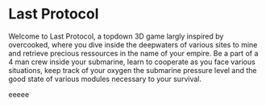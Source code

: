 <h1>Last Protocol</h1>
Welcome to Last Protocol, a topdown 3D game largly inspired by overcooked, where you dive inside the deepwaters of various sites to mine and retrieve precious ressources in the name of your empire.
Be a part of a 4 man crew inside your submarine, learn to cooperate as you face various situations, keep track of your oxygen the submarine pressure level and the good state of various modules necessary to your survival.


eeeee
